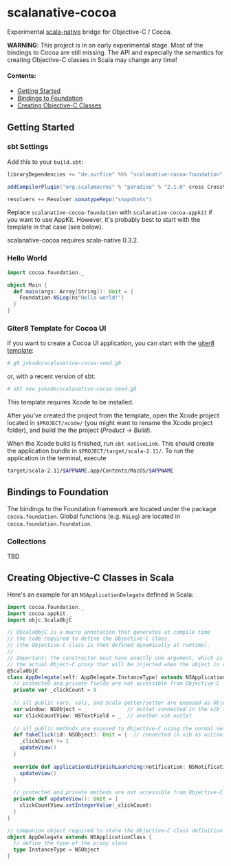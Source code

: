 # scalanative-cocoa
Experimental [scala-native](https://github.com/scala-native/scala-native) bridge for Objective-C / Cocoa.

**WARNING**: This project is in an early experimental stage. Most of the bindings to Cocoa are still missing. The API and especially the semantics for creating Objective-C classes in Scala may change any time!

#### Contents:
* [Getting Started](#getting-started)
* [Bindings to Foundation](#bindings-to-foundation)
* [Creating Objective-C Classes](#creating-objective-c-classes-in-scala)

## Getting Started

### sbt Settings
Add this to your `build.sbt`:
```scala
libraryDependencies += "de.surfice" %%% "scalanative-cocoa-foundation" % "0.0.1-SNAPSHOT"

addCompilerPlugin("org.scalamacros" % "paradise" % "2.1.0" cross CrossVersion.full)

resolvers += Resolver.sonatypeRepo("snapshots")
```
Replace `scalanative-cocoa-foundation` with `scalanative-cocoa-appkit` if you want to use AppKit. However, it's probably best to start with the template in that case (see below).

scalanative-cocoa requires scala-native 0.3.2.

### Hello World
```scala
import cocoa.foundation._

object Main {
  def main(args: Array[String]): Unit = {
    Foundation.NSLog(ns"Hello world!")
  }
}
```

### Giter8 Template for Cocoa UI
If you want to create a Cocoa UI application, you can start with the [giter8 template](https://github.com/jokade/scalanative-cocoa-seed.g8):
```sh
# g8 jokade/scalanative-cocoa-seed.g8
``` 
or, with a recent version of sbt:
```sh
# sbt new jokade/scalanative-cocoa-seed.g8
```
This template requires Xcode to be installed.

After you've created the project from the template, open the Xcode project located in `$PROJECT/xcode/` (you might want to rename the Xcode project folder), and build the the project (*Product* -> *Build*).

When the Xcode build is finished, run `sbt nativeLink`. This should create the application bundle in `$PROJECT/target/scala-2.11/`. To run the application in the terminal, execute
```sh
target/scala-2.11/$APPNAME.app/Contents/MacOS/$APPNAME
```

## Bindings to Foundation
The bindings to the Foundation framework are located under the package `cocoa.foundation`. Global functions (e.g. `NSLog`) are located in `cocoa.foundation.Foundation`.

### Collections
TBD


## Creating Objective-C Classes in Scala
Here's an example for an `NSApplicationDelegate` defined in Scala:
```scala
import cocoa.foundation._
import cocoa.appkit._
import objc.ScalaObjC

// @ScalaObjC is a macro annotation that generates at compile time
// the code required to define the Objective-C class
// (the Objective-C class is then defined dynamically at runtime).
//
// Important: the constructor must have exactly one argument, which is
// the actual Object-C proxy that will be injected when the object is created.
@ScalaObjC
class AppDelegate(self: AppDelegate.InstanceType) extends NSApplicationDelegate {
  // protected and private fields are not accessible from Objective-C
  private var _clickCount = 0
  
  // all public vars, vals, and Scala getter/setter are exposed as Objective-C properties
  var window: NSObject = _             // outlet connected in the xib to the application window
  var clickCountView: NSTextField = _  // another xib outlet
  
  // all public methods are exposed to Objective-C using the normal selector semantics
  def takeClick(id: NSObject): Unit = {  // connected in xib as action for a button
    _clickCount += 1
    updateView()
  }
  
  override def applicationDidFinishLaunching(notification: NSNotification): Unit = {
    updateView()
  }
  
  // protected and private methods are not accessible from Objective-C
  private def updateView(): Unit = {
    clickCountView.setIntegerValue(_clickCount)
  } 
}

// companion object required to store the Objective-C class definition
object AppDelegate extends NSApplicationClass {
  // define the type of the proxy class
  type InstanceType = NSObject
}
```
